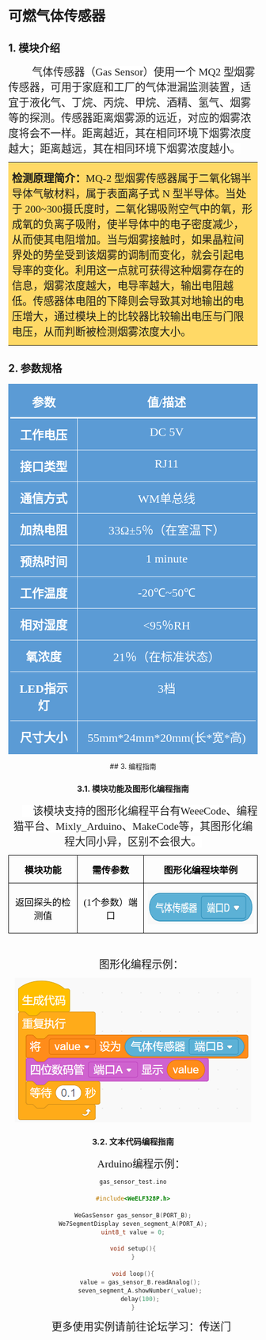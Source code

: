 # 可燃气体传感器

## 1. 模块介绍

<p class=MsoTitle align=left style='text-align:left;text-indent:.5in'><span
lang=ZH-CN style='font-size:16.0pt;font-family:宋体;color:#222222;letter-spacing:
0pt;background:white'>气体传感器（Gas Sensor）使用一个</span><span style='font-size:16.0pt;font-family:
宋体;color:#222222;letter-spacing:0pt;background:white'> MQ2 <span lang=ZH-CN>型烟雾传感器，可用于家庭和工厂的气体泄漏监测装置，适宜于液化气、丁烷、丙烷、甲烷、酒精、氢气、烟雾等的探测。传感器距离烟雾源的远近，对应的烟雾浓度将会不一样。距离越近，其在相同环境下烟雾浓度越大；距离越远，其在相同环境下烟雾浓度越小。</span></span></p>
<table class=MsoTableGrid border=1 cellspacing=0 cellpadding=0
 style='background:#FFD966;border-collapse:collapse;border:none'>
 <tr>
  <td width=1217 valign=top style='width:1200.1pt;border:solid windowtext 0.0pt;
  padding:0in 5.4pt 0in 5.4pt'>
  <p class=MsoTitle align=left style='text-align:left'><b><span lang=ZH-CN
  style='font-size:16.0pt;font-family:华文楷体'>检测原理简介：</span></b><span
  style='font-size:16.0pt;font-family:华文楷体'>MQ-2 <span lang=ZH-CN>型烟雾传感器属于二氧化锡半导体气敏材料，属于表面离子式</span>
  N <span lang=ZH-CN>型半导体。当处于</span> 200~300<span lang=ZH-CN>摄氏度时，二氧化锡吸附空气中的氧，形成氧的负离子吸附，使半导体中的电子密度减少，从而使其电阻增加。当与烟雾接触时，如果晶粒间界处的势垒受到该烟雾的调制而变化，就会引起电导率的变化。利用这一点就可获得这种烟雾存在的信息，烟雾浓度越大，电导率越大，输出电阻越低。传感器体电阻的下降则会导致其对地输出的电压增大，通过模块上的比较器比较输出电压与门限电压，从而判断被检测烟雾浓度大小。</span></span></p>
  </td>
 </tr>
</table>

## 2. 参数规格

<div align=center>

<table class=MsoNormalTable border=0 cellspacing=0 cellpadding=0
 style='border-collapse:collapse'>
 <tr>
  <td width=244 valign=top style='width:183.0pt;border-top:solid #5B9BD5 3.0pt;
  border-left:solid #5B9BD5 3.0pt;border-bottom:solid white 2.25pt;border-right:
  none;background:#5B9BD5;padding:0in 5.4pt 0in 5.4pt'>
  <p class=MsoNormal align=center style='text-align:center'><b><span
  lang=ZH-CN style='font-size:18.0pt;font-family:宋体;color:white'>参数</span></b></p>
  </td>
  <td width=528 valign=top style='width:5.5in;border-top:solid #5B9BD5 3.0pt;
  border-left:none;border-bottom:solid white 2.25pt;border-right:solid #5B9BD5 3.0pt;
  background:#5B9BD5;padding:0in 5.4pt 0in 5.4pt'>
  <p class=MsoNormal align=center style='text-align:center'><b><span
  lang=ZH-CN style='font-size:18.0pt;font-family:宋体;color:white'>值</span></b><b><span
  style='font-size:18.0pt;font-family:宋体;color:white'>/<span lang=ZH-CN>描述</span></span></b></p>
  </td>
 </tr>
 <tr>
  <td width=244 valign=top style='width:183.0pt;border-top:none;border-left:
  solid #5B9BD5 3.0pt;border-bottom:solid white 1.0pt;border-right:solid white 1.0pt;
  background:#5B9BD5;padding:0in 5.4pt 0in 5.4pt'>
  <p class=MsoNormal align=center style='text-align:center'><b><span
  lang=ZH-CN style='font-size:18.0pt;font-family:宋体;color:white'>工作电压</span></b></p>
  </td>
  <td width=528 valign=top style='width:5.5in;border-top:none;border-left:none;
  border-bottom:solid white 1.0pt;border-right:solid #5B9BD5 3.0pt;background:
  #5B9BD5;padding:0in 5.4pt 0in 5.4pt'>
  <p class=MsoNormal align=center style='text-align:center'><span
  style='font-size:18.0pt;font-family:宋体;color:white'>DC 5V</span></p>
  </td>
 </tr>
 <tr>
  <td width=244 valign=top style='width:183.0pt;border-top:none;border-left:
  solid #5B9BD5 3.0pt;border-bottom:none;border-right:solid white 1.0pt;
  background:#5B9BD5;padding:0in 5.4pt 0in 5.4pt'>
  <p class=MsoNormal align=center style='text-align:center'><b><span
  lang=ZH-CN style='font-size:18.0pt;font-family:宋体;color:white'>接口类型</span></b></p>
  </td>
  <td width=528 valign=top style='width:5.5in;border:none;border-right:solid #5B9BD5 3.0pt;
  background:#5B9BD5;padding:0in 5.4pt 0in 5.4pt'>
  <p class=MsoNormal align=center style='text-align:center'><span
  style='font-size:18.0pt;font-family:宋体;color:white'>RJ11</span></p>
  </td>
 </tr>
 <tr>
  <td width=244 valign=top style='width:183.0pt;border:solid white 1.0pt;
  border-left:solid #5B9BD5 3.0pt;background:#5B9BD5;padding:0in 5.4pt 0in 5.4pt'>
  <p class=MsoNormal align=center style='text-align:center'><b><span
  lang=ZH-CN style='font-size:18.0pt;font-family:宋体;color:white'>通信方式</span></b></p>
  </td>
  <td width=528 valign=top style='width:5.5in;border-top:solid white 1.0pt;
  border-left:none;border-bottom:solid white 1.0pt;border-right:solid #5B9BD5 3.0pt;
  background:#5B9BD5;padding:0in 5.4pt 0in 5.4pt'>
  <p class=MsoNormal align=center style='text-align:center'><span
  style='font-size:18.0pt;font-family:宋体;color:white'>WM<span lang=ZH-CN>单总线</span></span></p>
  </td>
 </tr>
 <tr>
  <td width=244 valign=top style='width:183.0pt;border-top:none;border-left:
  solid #5B9BD5 3.0pt;border-bottom:none;border-right:solid white 1.0pt;
  background:#5B9BD5;padding:0in 5.4pt 0in 5.4pt'>
  <p class=MsoNormal align=center style='text-align:center'><b><span
  lang=ZH-CN style='font-size:18.0pt;font-family:宋体;color:white'>加热电阻</span></b></p>
  </td>
  <td width=528 valign=top style='width:5.5in;border:none;border-right:solid #5B9BD5 3.0pt;
  background:#5B9BD5;padding:0in 5.4pt 0in 5.4pt'>
  <p class=MsoNormal align=center style='text-align:center'><span
  style='font-size:18.0pt;font-family:宋体;color:white'>33Ω±5<span lang=ZH-CN>％（在室温下）</span></span></p>
  </td>
 </tr>
 <tr>
  <td width=244 valign=top style='width:183.0pt;border:solid white 1.0pt;
  border-left:solid #5B9BD5 3.0pt;background:#5B9BD5;padding:0in 5.4pt 0in 5.4pt'>
  <p class=MsoNormal align=center style='text-align:center'><b><span
  lang=ZH-CN style='font-size:18.0pt;font-family:宋体;color:white'>预热时间</span></b></p>
  </td>
  <td width=528 valign=top style='width:5.5in;border-top:solid white 1.0pt;
  border-left:none;border-bottom:solid white 1.0pt;border-right:solid #5B9BD5 3.0pt;
  background:#5B9BD5;padding:0in 5.4pt 0in 5.4pt'>
  <p class=MsoNormal align=center style='text-align:center'><span
  style='font-size:18.0pt;font-family:宋体;color:white'>1 minute</span></p>
  </td>
 </tr>
 <tr>
  <td width=244 valign=top style='width:183.0pt;border-top:none;border-left:
  solid #5B9BD5 3.0pt;border-bottom:solid white 1.0pt;border-right:solid white 1.0pt;
  background:#5B9BD5;padding:0in 5.4pt 0in 5.4pt'>
  <p class=MsoNormal align=center style='text-align:center'><b><span
  lang=ZH-CN style='font-size:18.0pt;font-family:宋体;color:white'>工作温度</span></b></p>
  </td>
  <td width=528 valign=top style='width:5.5in;border-top:none;border-left:none;
  border-bottom:solid white 1.0pt;border-right:solid #5B9BD5 3.0pt;background:
  #5B9BD5;padding:0in 5.4pt 0in 5.4pt'>
  <p class=MsoNormal align=center style='text-align:center'><span
  style='font-size:18.0pt;font-family:宋体;color:white'>-20℃~50℃</span></p>
  </td>
 </tr>
 <tr>
  <td width=244 valign=top style='width:183.0pt;border-top:none;border-left:
  solid #5B9BD5 3.0pt;border-bottom:solid white 1.0pt;border-right:solid white 1.0pt;
  background:#5B9BD5;padding:0in 5.4pt 0in 5.4pt'>
  <p class=MsoNormal align=center style='text-align:center'><b><span
  lang=ZH-CN style='font-size:18.0pt;font-family:宋体;color:white'>相对湿度</span></b></p>
  </td>
  <td width=528 valign=top style='width:5.5in;border-top:none;border-left:none;
  border-bottom:solid white 1.0pt;border-right:solid #5B9BD5 3.0pt;background:
  #5B9BD5;padding:0in 5.4pt 0in 5.4pt'>
  <p class=MsoNormal align=center style='text-align:center'><span
  style='font-size:18.0pt;font-family:宋体;color:white'>&lt;95<span lang=ZH-CN>％</span>RH</span></p>
  </td>
 </tr>
 <tr>
  <td width=244 valign=top style='width:183.0pt;border-top:none;border-left:
  solid #5B9BD5 3.0pt;border-bottom:solid white 1.0pt;border-right:solid white 1.0pt;
  background:#5B9BD5;padding:0in 5.4pt 0in 5.4pt'>
  <p class=MsoNormal align=center style='text-align:center'><b><span
  lang=ZH-CN style='font-size:18.0pt;font-family:宋体;color:white'>氧浓度</span></b></p>
  </td>
  <td width=528 valign=top style='width:5.5in;border-top:none;border-left:none;
  border-bottom:solid white 1.0pt;border-right:solid #5B9BD5 3.0pt;background:
  #5B9BD5;padding:0in 5.4pt 0in 5.4pt'>
  <p class=MsoNormal align=center style='text-align:center'><span
  style='font-size:18.0pt;font-family:宋体;color:white'>21<span lang=ZH-CN>％（在标准状态）</span></span></p>
  </td>
 </tr>
 <tr>
  <td width=244 valign=top style='width:183.0pt;border-top:none;border-left:
  solid #5B9BD5 3.0pt;border-bottom:solid white 1.0pt;border-right:solid white 1.0pt;
  background:#5B9BD5;padding:0in 5.4pt 0in 5.4pt'>
  <p class=MsoNormal align=center style='text-align:center'><b><span
  style='font-size:18.0pt;font-family:宋体;color:white'>LED<span lang=ZH-CN>指示灯</span></span></b></p>
  </td>
  <td width=528 valign=top style='width:5.5in;border-top:none;border-left:none;
  border-bottom:solid white 1.0pt;border-right:solid #5B9BD5 3.0pt;background:
  #5B9BD5;padding:0in 5.4pt 0in 5.4pt'>
  <p class=MsoNormal align=center style='text-align:center'><span
  style='font-size:18.0pt;font-family:宋体;color:white'>3<span lang=ZH-CN>档</span></span></p>
  </td>
 </tr>
 <tr>
  <td width=244 valign=top style='width:183.0pt;border-top:none;border-left:
  solid #5B9BD5 3.0pt;border-bottom:solid #5B9BD5 3.0pt;border-right:solid white 1.0pt;
  background:#5B9BD5;padding:0in 5.4pt 0in 5.4pt'>
  <p class=MsoNormal align=center style='text-align:center'><b><span
  lang=ZH-CN style='font-size:18.0pt;font-family:宋体;color:white'>尺寸大小</span></b></p>
  </td>
  <td width=528 valign=top style='width:5.5in;border-top:none;border-left:none;
  border-bottom:solid #5B9BD5 3.0pt;border-right:solid #5B9BD5 3.0pt;
  background:#5B9BD5;padding:0in 5.4pt 0in 5.4pt'>
  <p class=MsoNormal align=center style='text-align:center'><span
  style='font-size:18.0pt;font-family:宋体;color:white'>55mm*24mm*20mm(<span
  lang=ZH-CN>长</span>*<span lang=ZH-CN>宽</span>*<span lang=ZH-CN>高</span>)</span></p>
  </td>
 </tr>
</table>
## 3. 编程指南

### 3.1. 模块功能及图形化编程指南

<p class=MsoNormal style='text-indent:21.0pt'><span style='font-size:16.0pt;
font-family:华文楷体;color:#222222;background:white'>&nbsp;&nbsp;&nbsp; </span><span
lang=ZH-CN style='font-size:16.0pt;font-family:宋体;color:#222222;background:
white'>该模块支持的图形化编程平台有</span><span style='font-size:16.0pt;font-family:宋体;
color:#222222;background:white'>WeeeCode<span lang=ZH-CN>、编程猫平台、</span>Mixly_Arduino<span
lang=ZH-CN>、</span>MakeCode<span lang=ZH-CN>等，其图形化编程大同小异，区别不会很大。</span></span></p>
<div align=center>
<table class=MsoNormalTable border=0 cellspacing=0 cellpadding=0
 style='border-collapse:collapse'>
 <tr>
  <td width=257 valign=top style='width:192.65pt;border:solid windowtext 1.0pt;
  padding:0in 5.4pt 0in 5.4pt'>
  <p class=MsoNormal align=center style='text-align:center'><b><span
  lang=ZH-CN style='font-size:14.0pt;font-family:华文楷体;color:windowtext;
  background:white'>模块功能</span></b></p>
  </td>
  <td width=223 valign=top style='width:166.95pt;border:solid windowtext 1.0pt;
  border-left:none;padding:0in 5.4pt 0in 5.4pt'>
  <p class=MsoNormal align=center style='text-align:center'><b><span
  lang=ZH-CN style='font-size:14.0pt;font-family:华文楷体;color:windowtext;
  background:white'>需传参数</span></b></p>
  </td>
  <td width=462 valign=top style='width:346.5pt;border:solid windowtext 1.0pt;
  border-left:none;padding:0in 5.4pt 0in 5.4pt'>
  <p class=MsoNormal align=center style='text-align:center'><b><span
  lang=ZH-CN style='font-size:14.0pt;font-family:华文楷体;color:windowtext;
  background:white'>图形化编程块举例</span></b></p>
  </td>
 </tr>
 <tr style='height:12.95pt'>
  <td width=257 style='width:192.65pt;border:solid windowtext 1.0pt;border-top:
  none;padding:0in 5.4pt 0in 5.4pt;height:12.95pt'>
  <p class=MsoNormal align=center style='text-align:center'><span lang=ZH-CN
  style='font-size:14.0pt;font-family:华文楷体;color:windowtext;background:white'>返回探头的检测值</span></p>
  </td>
  <td width=223 style='width:166.95pt;border-top:none;border-left:none;
  border-bottom:solid windowtext 1.0pt;border-right:solid windowtext 1.0pt;
  padding:0in 5.4pt 0in 5.4pt;height:12.95pt'>
  <p class=MsoNormal align=center style='text-align:center'><span
  style='font-size:14.0pt;font-family:华文楷体;color:windowtext;background:white'>(1<span
  lang=ZH-CN>个参数）端口</span></span></p>
  </td>
  <td width=462 valign=top style='width:346.5pt;border-top:none;border-left:
  none;border-bottom:solid windowtext 1.0pt;border-right:solid windowtext 1.0pt;
  padding:0in 5.4pt 0in 5.4pt;height:12.95pt'>
  <p class=MsoNormal align=center style='text-align:center'><span
  style='color:windowtext'><img width=285 height=69 id="图片 2"
  src="\docs\electronic_modules\rj11\Gas_Sensor\20190517-160523.png"></span></p>
  </td>
 </tr>
</table>


<p class=MsoNormal align=center style='text-align:center;text-indent:21.0pt'>&nbsp;</p>

<p class=MsoNormal style='text-indent:21.0pt'><span style='font-size:16.0pt;
font-family:华文楷体'>&nbsp;</span><span lang=ZH-CN style='font-size:16.0pt;
font-family:宋体'>图形化编程示例：</span></p>
  <p class=MsoNormal align=center style='text-align:center'><span
  style='color:windowtext'><img width=478 height=292 id="图片 2"
  src="\docs\electronic_modules\rj11\Gas_Sensor\20200219-152749.png"></span></p>


### 3.2. 文本代码编程指南

<p class=MsoNormal style='text-indent:21.0pt'><span style='font-size:16.0pt;
font-family:华文楷体'>&nbsp;</span><span lang=ZH-CN style='font-size:16.0pt;
font-family:宋体'>Arduino编程示例：</span></p>



```c
gas_sensor_test.ino

#include<WeELF328P.h>
 
WeGasSensor gas_sensor_B(PORT_B);
We7SegmentDisplay seven_segment_A(PORT_A);
uint8_t value = 0;
 
void setup(){
}
 
void loop(){
    value = gas_sensor_B.readAnalog();
    seven_segment_A.showNumber(_value);
    delay(100);
}

```

<p class=MsoNormal style='text-indent:21.0pt'><span style='font-size:16.0pt;
font-family:华文楷体'>&nbsp;</span><span lang=ZH-CN style='font-size:16.0pt;
font-family:宋体'>更多使用实例请前往论坛学习：传送门</span></p>
